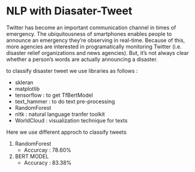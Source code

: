 # NLP with Diasater-Tweet
Twitter has become an important communication channel in times of emergency.
The ubiquitousness of smartphones enables people to announce an emergency they’re observing in real-time. 
Because of this, more agencies are interested in programatically monitoring Twitter (i.e. disaster relief organizations and news agencies).
But, it’s not always clear whether a person’s words are actually announcing a disaster.

to classify disaster tweet we use libraries as follows :
 - skleran
 - matplotlib
 - tensorflow : to get TfBertModel 
 - text_hammer : to do text pre-processing 
 - RandomForest 
 - nltk : natural language tranfer toolkit 
 - WorldCloud : visualization technique for texts 

Here we use different approch to classify tweets 
1. RandomForest
   - Accurcay : 78.60%
2. BERT MODEL 
   - Accuracy : 83.38%
